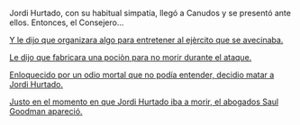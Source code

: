 Jordi Hurtado, con su habitual simpatía, llegó a Canudos y se presentó ante ellos. Entonces, el Consejero...

[Y le dijo que organizara algo para entretener al ejèrcito que se avecinaba.](saberYganar/saberYganar.md)

[Le dijo que fabricara una pociòn para no morir durante el ataque.](inmortal/inmortal.md)

[Enloquecido por un odio mortal que no podía entender, decidio matar a Jordi Hurtado.](muertedejordi/muertedejordi.md)

[Justo en el momento en que Jordi Hurtado iba a morir, el abogados Saul Goodman apareció.](betterCallSaul/betterCallSaul.md)